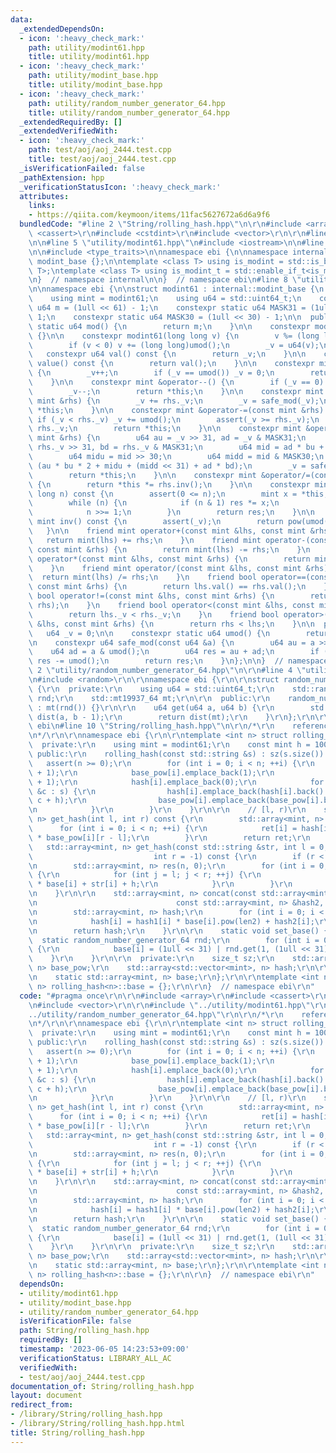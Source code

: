 ```yaml
---
data:
  _extendedDependsOn:
  - icon: ':heavy_check_mark:'
    path: utility/modint61.hpp
    title: utility/modint61.hpp
  - icon: ':heavy_check_mark:'
    path: utility/modint_base.hpp
    title: utility/modint_base.hpp
  - icon: ':heavy_check_mark:'
    path: utility/random_number_generator_64.hpp
    title: utility/random_number_generator_64.hpp
  _extendedRequiredBy: []
  _extendedVerifiedWith:
  - icon: ':heavy_check_mark:'
    path: test/aoj/aoj_2444.test.cpp
    title: test/aoj/aoj_2444.test.cpp
  _isVerificationFailed: false
  _pathExtension: hpp
  _verificationStatusIcon: ':heavy_check_mark:'
  attributes:
    links:
    - https://qiita.com/keymoon/items/11fac5627672a6d6a9f6
  bundledCode: "#line 2 \"String/rolling_hash.hpp\"\n\r\n#include <array>\r\n#include\
    \ <cassert>\r\n#include <cstdint>\r\n#include <vector>\r\n\r\n#line 2 \"utility/modint61.hpp\"\
    \n\n#line 5 \"utility/modint61.hpp\"\n#include <iostream>\n\n#line 2 \"utility/modint_base.hpp\"\
    \n\n#include <type_traits>\n\nnamespace ebi {\n\nnamespace internal {\n\nstruct\
    \ modint_base {};\n\ntemplate <class T> using is_modint = std::is_base_of<modint_base,\
    \ T>;\ntemplate <class T> using is_modint_t = std::enable_if_t<is_modint<T>::value>;\n\
    \n}  // namespace internal\n\n}  // namespace ebi\n#line 8 \"utility/modint61.hpp\"\
    \n\nnamespace ebi {\n\nstruct modint61 : internal::modint_base {\n  private:\n\
    \    using mint = modint61;\n    using u64 = std::uint64_t;\n    constexpr static\
    \ u64 m = (1ull << 61) - 1;\n    constexpr static u64 MASK31 = (1ull << 31) -\
    \ 1;\n    constexpr static u64 MASK30 = (1ull << 30) - 1;\n\n  public:\n    constexpr\
    \ static u64 mod() {\n        return m;\n    }\n\n    constexpr modint61() : _v(0)\
    \ {}\n\n    constexpr modint61(long long v) {\n        v %= (long long)umod();\n\
    \        if (v < 0) v += (long long)umod();\n        _v = u64(v);\n    }\n\n \
    \   constexpr u64 val() const {\n        return _v;\n    }\n\n    constexpr u64\
    \ value() const {\n        return val();\n    }\n\n    constexpr mint &operator++()\
    \ {\n        _v++;\n        if (_v == umod()) _v = 0;\n        return *this;\n\
    \    }\n\n    constexpr mint &operator--() {\n        if (_v == 0) _v = umod();\n\
    \        _v--;\n        return *this;\n    }\n\n    constexpr mint &operator+=(const\
    \ mint &rhs) {\n        _v += rhs._v;\n        _v = safe_mod(_v);\n        return\
    \ *this;\n    }\n\n    constexpr mint &operator-=(const mint &rhs) {\n       \
    \ if (_v < rhs._v) _v += umod();\n        assert(_v >= rhs._v);\n        _v -=\
    \ rhs._v;\n        return *this;\n    }\n\n    constexpr mint &operator*=(const\
    \ mint &rhs) {\n        u64 au = _v >> 31, ad = _v & MASK31;\n        u64 bu =\
    \ rhs._v >> 31, bd = rhs._v & MASK31;\n        u64 mid = ad * bu + au * bd;\n\
    \        u64 midu = mid >> 30;\n        u64 midd = mid & MASK30;\n        _v =\
    \ (au * bu * 2 + midu + (midd << 31) + ad * bd);\n        _v = safe_mod(_v);\n\
    \        return *this;\n    }\n\n    constexpr mint &operator/=(const mint &rhs)\
    \ {\n        return *this *= rhs.inv();\n    }\n\n    constexpr mint pow(long\
    \ long n) const {\n        assert(0 <= n);\n        mint x = *this, res = 1;\n\
    \        while (n) {\n            if (n & 1) res *= x;\n            x *= x;\n\
    \            n >>= 1;\n        }\n        return res;\n    }\n\n    constexpr\
    \ mint inv() const {\n        assert(_v);\n        return pow(umod() - 2);\n \
    \   }\n\n    friend mint operator+(const mint &lhs, const mint &rhs) {\n     \
    \   return mint(lhs) += rhs;\n    }\n    friend mint operator-(const mint &lhs,\
    \ const mint &rhs) {\n        return mint(lhs) -= rhs;\n    }\n    friend mint\
    \ operator*(const mint &lhs, const mint &rhs) {\n        return mint(lhs) *= rhs;\n\
    \    }\n    friend mint operator/(const mint &lhs, const mint &rhs) {\n      \
    \  return mint(lhs) /= rhs;\n    }\n    friend bool operator==(const mint &lhs,\
    \ const mint &rhs) {\n        return lhs.val() == rhs.val();\n    }\n    friend\
    \ bool operator!=(const mint &lhs, const mint &rhs) {\n        return !(lhs ==\
    \ rhs);\n    }\n    friend bool operator<(const mint &lhs, const mint &rhs) {\n\
    \        return lhs._v < rhs._v;\n    }\n    friend bool operator>(const mint\
    \ &lhs, const mint &rhs) {\n        return rhs < lhs;\n    }\n\n  private:\n \
    \   u64 _v = 0;\n\n    constexpr static u64 umod() {\n        return m;\n    }\n\
    \n    constexpr u64 safe_mod(const u64 &a) {\n        u64 au = a >> 61;\n    \
    \    u64 ad = a & umod();\n        u64 res = au + ad;\n        if (res >= umod())\
    \ res -= umod();\n        return res;\n    }\n};\n\n}  // namespace ebi\n#line\
    \ 2 \"utility/random_number_generator_64.hpp\"\n\r\n#line 4 \"utility/random_number_generator_64.hpp\"\
    \n#include <random>\r\n\r\nnamespace ebi {\r\n\r\nstruct random_number_generator_64\
    \ {\r\n  private:\r\n    using u64 = std::uint64_t;\r\n    std::random_device\
    \ rnd;\r\n    std::mt19937_64 mt;\r\n\r\n  public:\r\n    random_number_generator_64()\
    \ : mt(rnd()) {}\r\n\r\n    u64 get(u64 a, u64 b) {\r\n        std::uniform_int_distribution<u64>\
    \ dist(a, b - 1);\r\n        return dist(mt);\r\n    }\r\n};\r\n\r\n}  // namespace\
    \ ebi\n#line 10 \"String/rolling_hash.hpp\"\n\r\n/*\r\n    reference: https://qiita.com/keymoon/items/11fac5627672a6d6a9f6\r\
    \n*/\r\n\r\nnamespace ebi {\r\n\r\ntemplate <int n> struct rolling_hash {\r\n\
    \  private:\r\n    using mint = modint61;\r\n    const mint h = 100;\r\n\r\n \
    \ public:\r\n    rolling_hash(const std::string &s) : sz(s.size()) {\r\n     \
    \   assert(n >= 0);\r\n        for (int i = 0; i < n; ++i) {\r\n            base_pow[i].reserve(sz\
    \ + 1);\r\n            base_pow[i].emplace_back(1);\r\n            hash[i].reserve(sz\
    \ + 1);\r\n            hash[i].emplace_back(0);\r\n            for (const auto\
    \ &c : s) {\r\n                hash[i].emplace_back(hash[i].back() * base[i] +\
    \ c + h);\r\n                base_pow[i].emplace_back(base_pow[i].back() * base[i]);\r\
    \n            }\r\n        }\r\n    }\r\n\r\n    // [l, r)\r\n    std::array<mint,\
    \ n> get_hash(int l, int r) const {\r\n        std::array<mint, n> ret;\r\n  \
    \      for (int i = 0; i < n; ++i) {\r\n            ret[i] = hash[i][r] - hash[i][l]\
    \ * base_pow[i][r - l];\r\n        }\r\n        return ret;\r\n    }\r\n\r\n \
    \   std::array<mint, n> get_hash(const std::string &str, int l = 0,\r\n      \
    \                           int r = -1) const {\r\n        if (r < 0) r = int(str.size());\r\
    \n        std::array<mint, n> res(n, 0);\r\n        for (int i = 0; i < n; ++i)\
    \ {\r\n            for (int j = l; j < r; ++j) {\r\n                res[i] = res[i]\
    \ * base[i] + str[i] + h;\r\n            }\r\n        }\r\n        return res;\r\
    \n    }\r\n\r\n    std::array<mint, n> concat(const std::array<mint, n> &hash1,\r\
    \n                               const std::array<mint, n> &hash2, int len2) {\r\
    \n        std::array<mint, n> hash;\r\n        for (int i = 0; i < n; i++) {\r\
    \n            hash[i] = hash1[i] * base[i].pow(len2) + hash2[i];\r\n        }\r\
    \n        return hash;\r\n    }\r\n\r\n    static void set_base() {\r\n      \
    \  static random_number_generator_64 rnd;\r\n        for (int i = 0; i < n; ++i)\
    \ {\r\n            base[i] = (1ull << 31) | rnd.get(1, (1ull << 31));\r\n    \
    \    }\r\n    }\r\n\r\n  private:\r\n    size_t sz;\r\n    std::array<std::vector<mint>,\
    \ n> base_pow;\r\n    std::array<std::vector<mint>, n> hash;\r\n\r\n  public:\r\
    \n    static std::array<mint, n> base;\r\n};\r\n\r\ntemplate <int n> std::array<modint61,\
    \ n> rolling_hash<n>::base = {};\r\n\r\n}  // namespace ebi\r\n"
  code: "#pragma once\r\n\r\n#include <array>\r\n#include <cassert>\r\n#include <cstdint>\r\
    \n#include <vector>\r\n\r\n#include \"../utility/modint61.hpp\"\r\n#include \"\
    ../utility/random_number_generator_64.hpp\"\r\n\r\n/*\r\n    reference: https://qiita.com/keymoon/items/11fac5627672a6d6a9f6\r\
    \n*/\r\n\r\nnamespace ebi {\r\n\r\ntemplate <int n> struct rolling_hash {\r\n\
    \  private:\r\n    using mint = modint61;\r\n    const mint h = 100;\r\n\r\n \
    \ public:\r\n    rolling_hash(const std::string &s) : sz(s.size()) {\r\n     \
    \   assert(n >= 0);\r\n        for (int i = 0; i < n; ++i) {\r\n            base_pow[i].reserve(sz\
    \ + 1);\r\n            base_pow[i].emplace_back(1);\r\n            hash[i].reserve(sz\
    \ + 1);\r\n            hash[i].emplace_back(0);\r\n            for (const auto\
    \ &c : s) {\r\n                hash[i].emplace_back(hash[i].back() * base[i] +\
    \ c + h);\r\n                base_pow[i].emplace_back(base_pow[i].back() * base[i]);\r\
    \n            }\r\n        }\r\n    }\r\n\r\n    // [l, r)\r\n    std::array<mint,\
    \ n> get_hash(int l, int r) const {\r\n        std::array<mint, n> ret;\r\n  \
    \      for (int i = 0; i < n; ++i) {\r\n            ret[i] = hash[i][r] - hash[i][l]\
    \ * base_pow[i][r - l];\r\n        }\r\n        return ret;\r\n    }\r\n\r\n \
    \   std::array<mint, n> get_hash(const std::string &str, int l = 0,\r\n      \
    \                           int r = -1) const {\r\n        if (r < 0) r = int(str.size());\r\
    \n        std::array<mint, n> res(n, 0);\r\n        for (int i = 0; i < n; ++i)\
    \ {\r\n            for (int j = l; j < r; ++j) {\r\n                res[i] = res[i]\
    \ * base[i] + str[i] + h;\r\n            }\r\n        }\r\n        return res;\r\
    \n    }\r\n\r\n    std::array<mint, n> concat(const std::array<mint, n> &hash1,\r\
    \n                               const std::array<mint, n> &hash2, int len2) {\r\
    \n        std::array<mint, n> hash;\r\n        for (int i = 0; i < n; i++) {\r\
    \n            hash[i] = hash1[i] * base[i].pow(len2) + hash2[i];\r\n        }\r\
    \n        return hash;\r\n    }\r\n\r\n    static void set_base() {\r\n      \
    \  static random_number_generator_64 rnd;\r\n        for (int i = 0; i < n; ++i)\
    \ {\r\n            base[i] = (1ull << 31) | rnd.get(1, (1ull << 31));\r\n    \
    \    }\r\n    }\r\n\r\n  private:\r\n    size_t sz;\r\n    std::array<std::vector<mint>,\
    \ n> base_pow;\r\n    std::array<std::vector<mint>, n> hash;\r\n\r\n  public:\r\
    \n    static std::array<mint, n> base;\r\n};\r\n\r\ntemplate <int n> std::array<modint61,\
    \ n> rolling_hash<n>::base = {};\r\n\r\n}  // namespace ebi\r\n"
  dependsOn:
  - utility/modint61.hpp
  - utility/modint_base.hpp
  - utility/random_number_generator_64.hpp
  isVerificationFile: false
  path: String/rolling_hash.hpp
  requiredBy: []
  timestamp: '2023-06-05 14:23:53+09:00'
  verificationStatus: LIBRARY_ALL_AC
  verifiedWith:
  - test/aoj/aoj_2444.test.cpp
documentation_of: String/rolling_hash.hpp
layout: document
redirect_from:
- /library/String/rolling_hash.hpp
- /library/String/rolling_hash.hpp.html
title: String/rolling_hash.hpp
---
```

